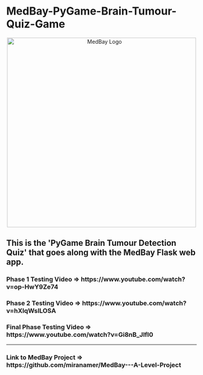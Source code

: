 # MedBay-PyGame-Brain-Tumour-Quiz-Game

<p align="center">
    <img width="500" src="https://i.ibb.co/87kgTSD/Screenshot-2022-10-31-135258-removebg-preview.png" alt="MedBay Logo">
</p>

<p align="center">
  <h2>This is the 'PyGame Brain Tumour Detection Quiz' that goes along with the MedBay Flask web app.</h2>
  
  <h3> Phase 1 Testing Video => https://www.youtube.com/watch?v=op-HwY9Ze74 </h3>
  <h3> Phase 2 Testing Video => https://www.youtube.com/watch?v=hXIqWslLOSA </h3>
  <h3> Final Phase Testing Video => https://www.youtube.com/watch?v=Gi8nB_JlfI0 </h3>
  <hr>
  <h3>Link to MedBay Project => https://github.com/miranamer/MedBay---A-Level-Project</h3>
</p>

